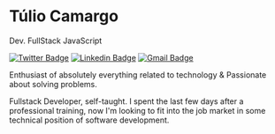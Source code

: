 # Túlio Camargo

Dev. FullStack JavaScript


[![Twitter Badge](https://img.shields.io/badge/-@CAzTuliao-00acee?style=flat-square&labelColor=00acee&logo=twitter&logoColor=white&link=https://twitter.com/CAzTuliao)](https://twitter.com/CAzTuliao) 
[![Linkedin Badge](https://img.shields.io/badge/-Tulio%20Camargo-0e76a8?style=flat-square&logo=Linkedin&logoColor=white&link=https://www.linkedin.com/in/tuliocaz-0a9462198/)](https://www.linkedin.com/in/tuliocaz-0a9462198/) 
[![Gmail Badge](https://img.shields.io/badge/-tuliocaz.windcoast@gmail.com-d44638?style=flat-square&logo=Gmail&logoColor=white&link=mailto:tuliocaz.windcoast@gmail.com)](mailto:tuliocaz.windcoast@gmail.com)

Enthusiast of absolutely everything related to technology & Passionate about solving problems.

Fullstack Developer, self-taught. I spent the last few days after a professional training, now I'm looking to fit into the job market in some technical position of software development.
